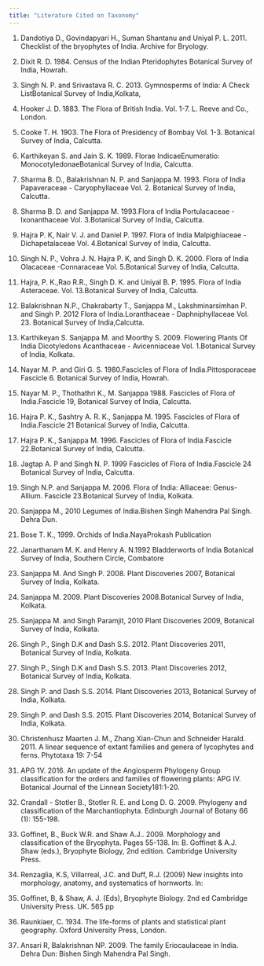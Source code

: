 ```yaml
---
title: "Literature Cited on Taxonomy"
---
```


1. Dandotiya D., Govindapyari H., Suman Shantanu and Uniyal P. L. 2011. Checklist of the bryophytes of India. Archive for Bryology.

2. Dixit R. D. 1984. Census of the Indian Pteridophytes Botanical Survey of India, Howrah.

3. Singh N. P. and Srivastava R. C. 2013. Gymnosperms of India: A Check ListBotanical Survey of India,Kolkata,

4. Hooker J. D. 1883. The Flora of British India. Vol. 1-7. L. Reeve and Co., London.

5. Cooke T. H. 1903. The Flora of Presidency of Bombay Vol. 1-3. Botanical Survey of India, Calcutta.

6. Karthikeyan S. and Jain S. K. 1989. Florae IndicaeEnumeratio: MonocotyledonaeBotanical Survey of India, Calcutta.

7. Sharma B. D., Balakrishnan N. P. and Sanjappa M. 1993. Flora of India Papaveraceae - Caryophyllaceae Vol. 2. Botanical Survey of India, Calcutta.

8. Sharma B. D. and Sanjappa M. 1993.Flora of India Portulacaceae - Ixonanthaceae Vol. 3.Botanical Survey of India, Calcutta.

9. Hajra P. K, Nair V. J. and Daniel P. 1997. Flora of India Malpighiaceae -Dichapetalaceae Vol. 4.Botanical Survey of India, Calcutta.

10. Singh N. P., Vohra J. N. Hajra P. K, and Singh D. K. 2000. Flora of India Olacaceae -Connaraceae Vol. 5.Botanical Survey of India, Calcutta.

11. Hajra, P. K.,Rao R.R., Singh D. K. and Uniyal B. P. 1995. Flora of India Asteraceae. Vol. 13.Botanical Survey of India, Calcutta.

12. Balakrishnan N.P., Chakrabarty T., Sanjappa M., Lakshminarsimhan P. and Singh P. 2012 Flora of India.Loranthaceae - Daphniphyllaceae Vol. 23. Botanical Survey of India,Calcutta.

13. Karthikeyan S. Sanjappa M. and Moorthy S. 2009. Flowering Plants Of India Dicotyledons Acanthaceae - Avicenniaceae Vol. 1.Botanical Survey of India, Kolkata.

14. Nayar M. P. and Giri G. S. 1980.Fascicles of Flora of India.Pittosporaceae Fascicle 6. Botanical Survey of India, Howrah.

15. Nayar M. P., Thothathri K., M. Sanjappa 1988. Fascicles of Flora of India.Fascicle 19, Botanical Survey of India, Calcutta.

16. Hajra P. K., Sashtry A. R. K., Sanjappa M. 1995. Fascicles of Flora of India.Fascicle 21 Botanical Survey of India, Calcutta.

17. Hajra P. K., Sanjappa M. 1996. Fascicles of Flora of India.Fascicle 22.Botanical Survey of India, Calcutta.

18. Jagtap A. P and Singh N. P. 1999 Fascicles of Flora of India.Fascicle 24 Botanical Survey of India, Calcutta.

19. Singh N.P. and Sanjappa M. 2006. Flora of India: Alliaceae: Genus-Allium. Fascicle 23.Botanical Survey of India, Kolkata.

20. Sanjappa M., 2010 Legumes of India.Bishen Singh Mahendra Pal Singh. Dehra Dun.

21. Bose T. K., 1999. Orchids of India.NayaProkash Publication

22. Janarthanam M. K. and Henry A. N.1992 Bladderworts of India Botanical Survey of India, Southern Circle, Combatore

23. Sanjappa M. And Singh P. 2008. Plant Discoveries 2007, Botanical Survey of India, Kolkata.

24. Sanjappa M. 2009. Plant Discoveries 2008.Botanical Survey of India, Kolkata.

25. Sanjappa M. and Singh Paramjit, 2010 Plant Discoveries 2009, Botanical Survey of India, Kolkata.

26. Singh P., Singh D.K and Dash S.S. 2012. Plant Discoveries 2011, Botanical Survey of India, Kolkata.

27. Singh P., Singh D.K and Dash S.S. 2013. Plant Discoveries 2012, Botanical Survey of India, Kolkata.

28. Singh P. and Dash S.S. 2014. Plant Discoveries 2013, Botanical Survey of India, Kolkata.

29. Singh P. and Dash S.S. 2015. Plant Discoveries 2014, Botanical Survey of India, Kolkata.

30. Christenhusz Maarten J. M., Zhang Xian-Chun and Schneider Harald. 2011. A linear sequence of extant families and genera of lycophytes and ferns. Phytotaxa 19: 7-54

31. APG 1V. 2016. An update of the Angiosperm Phylogeny Group classification for the orders and families of flowering plants: APG IV. Botanical Journal of the Linnean Society181:1-20.

32. Crandall - Stotler B., Stotler R. E. and Long D. G. 2009. Phylogeny and classification of the Marchantiophyta. Edinburgh Journal of Botany 66 (1): 155-198.

33. Goffinet, B., Buck W.R. and Shaw A.J.. 2009. Morphology and classification of the Bryophyta. Pages 55-138. In: B. Goffinet & A.J. Shaw (eds.), Bryophyte Biology, 2nd edition. Cambridge University Press.

34. Renzaglia, K.S, Villarreal, J.C. and Duff, R.J. (2009) New insights into morphology, anatomy, and systematics of hornworts. In:

35. Goffinet, B, & Shaw, A. J. (Eds), Bryophyte Biology. 2nd ed Cambridge University Press. UK. 565 pp

36. Raunkiaer, C. 1934. The life-forms of plants and statistical plant geography. Oxford University Press, London.

37. Ansari R, Balakrishnan NP. 2009. The family Eriocaulaceae in India. Dehra Dun: Bishen Singh Mahendra Pal Singh.

